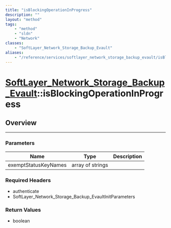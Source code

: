 ```yaml
---
title: "isBlockingOperationInProgress"
description: ""
layout: "method"
tags:
    - "method"
    - "sldn"
    - "Network"
classes:
    - "SoftLayer_Network_Storage_Backup_Evault"
aliases:
    - "/reference/services/softlayer_network_storage_backup_evault/isBlockingOperationInProgress"
---
```

# [SoftLayer_Network_Storage_Backup_Evault](/reference/services/SoftLayer_Network_Storage_Backup_Evault)::isBlockingOperationInProgress





## Overview 


-----

### Parameters 
|Name | Type | Description |
| --- | --- | --- |
|exemptStatusKeyNames| array of strings| |


### Required Headers
* authenticate
* SoftLayer_Network_Storage_Backup_EvaultInitParameters


### Return Values
* boolean




